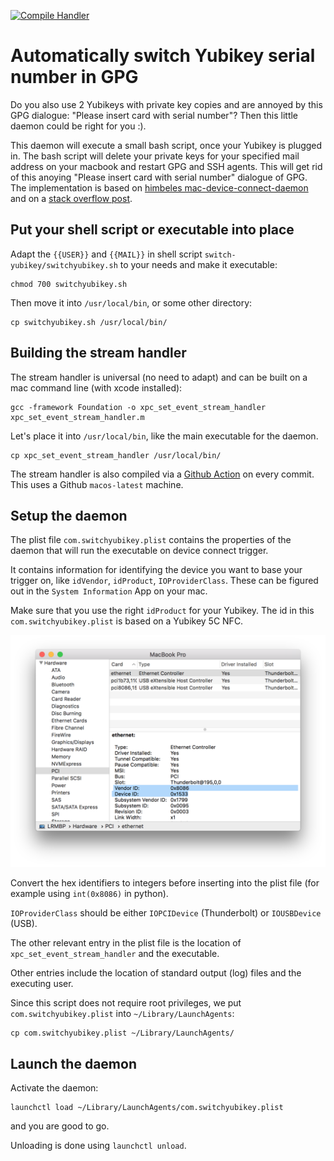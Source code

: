 [![Compile Handler](https://github.com/himbeles/mac-device-connect-daemon/workflows/Compile%20Handler/badge.svg?branch=master)](https://github.com/himbeles/mac-device-connect-daemon/actions?query=workflow%3A%22Compile+Handler%22)

# Automatically switch Yubikey serial number in GPG

Do you also use 2 Yubikeys with private key copies and are annoyed by this GPG dialogue: "Please insert card with serial number"? Then this little daemon could be right for you :).

This daemon will execute a small bash script, once your Yubikey is plugged in. The bash script will delete your private keys for your specified mail address on your macbook and restart GPG and SSH agents. This will get rid of this anoying "Please insert card with serial number" dialogue of GPG. 
The implementation is based on [himbeles mac-device-connect-daemon](https://github.com/himbeles/mac-device-connect-daemon) and on a [stack overflow post](https://security.stackexchange.com/questions/154702/gpg-encryption-subkey-on-multiple-smart-cards-issue).

## Put your shell script or executable into place

Adapt the `{{USER}}` and `{{MAIL}}` in shell script `switch-yubikey/switchyubikey.sh` to your needs and
make it executable:

```
chmod 700 switchyubikey.sh
```

Then move it into `/usr/local/bin`, or some other directory:

```
cp switchyubikey.sh /usr/local/bin/
```

## Building the stream handler

The stream handler is universal (no need to adapt) and can be built on a mac command line (with xcode installed):

```
gcc -framework Foundation -o xpc_set_event_stream_handler xpc_set_event_stream_handler.m
```

Let's place it into `/usr/local/bin`, like the main executable for the daemon.

```
cp xpc_set_event_stream_handler /usr/local/bin/
```

The stream handler is also compiled via a [Github Action](https://github.com/himbeles/mac-device-connect-daemon/actions?query=workflow%3A%22Compile+Handler%22) on every commit. 
This uses a Github `macos-latest` machine. 


## Setup the daemon

The plist file `com.switchyubikey.plist` contains the properties of the daemon that will run the executable on device connect trigger.

It contains information for identifying the device you want to base your trigger on, like `idVendor`, `idProduct`, `IOProviderClass`. These can be figured out in the `System Information` App on your mac.

Make sure that you use the right `idProduct` for your Yubikey. The id in this `com.switchyubikey.plist` is based on a Yubikey 5C NFC.

![Screenshot System Information](switch-yubikey/screenshot-system-info.png)

Convert the hex identifiers to integers before inserting into the plist file (for example using `int(0x8086)` in python).

`IOProviderClass` should be either `IOPCIDevice` (Thunderbolt) or `IOUSBDevice` (USB).

The other relevant entry in the plist file is the location of `xpc_set_event_stream_handler` and the executable.

Other entries include the location of standard output (log) files and the executing user.


Since this script does not require root privileges, we put `com.switchyubikey.plist` into `~/Library/LaunchAgents`:

```
cp com.switchyubikey.plist ~/Library/LaunchAgents/
```

## Launch the daemon

Activate the daemon:

```
launchctl load ~/Library/LaunchAgents/com.switchyubikey.plist
```

and you are good to go.


Unloading is done using `launchctl unload`.
